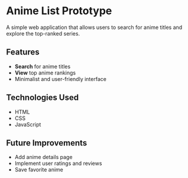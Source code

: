 
<h1>Anime List Prototype</h1>
<p>A simple web application that allows users to search for anime titles and explore the top-ranked series.</p>

<h2>Features</h2>
<ul>
    <li><strong>Search</strong> for anime titles</li>
    <li><strong>View</strong> top anime rankings</li>
    <li>Minimalist and user-friendly interface</li>
</ul>

<h2>Technologies Used</h2>
<ul>
    <li>HTML</li>
    <li>CSS</li>
    <li>JavaScript</li>
</ul>

<h2>Future Improvements</h2>
<ul>
    <li>Add anime details page</li>
    <li>Implement user ratings and reviews</li>
    <li>Save favorite anime</li>
</ul>
